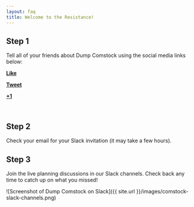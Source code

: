 ```yaml
---
layout: faq
title: Welcome to the Resistance!
---
```


## Step 1

Tell all of your friends about Dump Comstock using the social media links below:

<a href="https://www.facebook.com/dialog/feed?app_id=238823876266270&amp;display=popup&amp;caption=%20&amp;link=https%3A%2F%2Factionnetwork.org%2Fforms%2Fsign-up-to-get-involved-5%3Fsource%3Dfacebook%26&amp;redirect_uri=https%3A%2F%2Factionnetwork.org%2Fforms%2Fsign-up-to-get-involved-5/thankyou&amp;name=Sign+up+to+get+involved&amp;description=++Complete+this+form+and+you+will+get+an+immediate+set+of+instructions+from+us+on+how+to+start+taking+action+on+removing+Barbara+Comstock+today%21+&amp;picture=https%3A%2F%2Fcan2-prod.s3.amazonaws.com%2Fforms%2Fphotos%2F000%2F305%2F907%2Fnormal%2Fdumpcomstock-logo-preview.png" onclick="window.open('https://www.facebook.com/dialog/feed?app_id=238823876266270&amp;display=popup&amp;caption=%20&amp;link=https%3A%2F%2Factionnetwork.org%2Fforms%2Fsign-up-to-get-involved-5%3Fsource%3Dfacebook%26&amp;redirect_uri=https%3A%2F%2Factionnetwork.org%2Fforms%2Fsign-up-to-get-involved-5/thankyou&amp;name=Sign+up+to+get+involved&amp;description=++Complete+this+form+and+you+will+get+an+immediate+set+of+instructions+from+us+on+how+to+start+taking+action+on+removing+Barbara+Comstock+today%21+&amp;picture=https%3A%2F%2Fcan2-prod.s3.amazonaws.com%2Fforms%2Fphotos%2F000%2F305%2F907%2Fnormal%2Fdumpcomstock-logo-preview.png','facebook','width=450,height=300,left='+(screen.availWidth/2-375)+',top='+(screen.availHeight/2-150)+'');return false;" class="share_button share-facebook left mr15 "><span><strong>Like</strong></span></a>

<a href="https://twitter.com/intent/tweet?text=Just+signed+up+with+%40dumpcomstock+to+flip+VA-10.+You+can+join+me+here%3A+https%3A%2F%2Factionnetwork.org%2Fforms%2Fsign-up-to-get-involved-5%3Fsource%3Dtwitter%26" onclick="window.open('https://twitter.com/intent/tweet?text=Just+signed+up+with+%40dumpcomstock+to+flip+VA-10.+You+can+join+me+here%3A+https%3A%2F%2Factionnetwork.org%2Fforms%2Fsign-up-to-get-involved-5%3Fsource%3Dtwitter%26','twitter','width=450,height=300,left='+(screen.availWidth/2-375)+',top='+(screen.availHeight/2-150)+'');return false;" class="share_button share-twitter left mr15 "><span><strong>Tweet</strong></span></a>

<a href="https://plus.google.com/share?url=https://actionnetwork.org/forms/sign-up-to-get-involved-5?source=gplus&amp;" onclick="window.open('https://plus.google.com/share?url=https://actionnetwork.org/forms/sign-up-to-get-involved-5?source=gplus&amp;','gplusshare','width=450,height=300,left='+(screen.availWidth/2-375)+',top='+(screen.availHeight/2-150)+'');return false;" class="share_button share-google left "><span><strong>+1</strong></span></a>

<br/>

## Step 2

Check your email for your Slack invitation (it may take a few hours).

## Step 3

Join the live planning discussions in our Slack channels. Check back any time to catch up on what you missed!

![Screenshot of Dump Comstock on Slack]({{ site.url }}/images/comstock-slack-channels.png)
